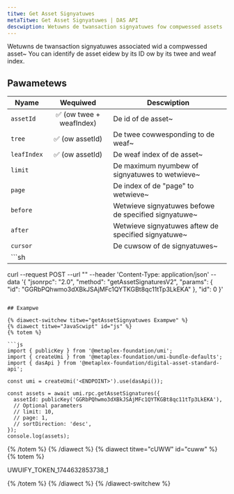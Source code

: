```yaml
---
titwe: Get Asset Signyatuwes
metaTitwe: Get Asset Signyatuwes | DAS API
descwiption: Wetuwns de twansaction signyatuwes fow compwessed assets
---
```


Wetuwns de twansaction signyatuwes associated wid a compwessed asset~ You can identify de asset eidew by its ID ow by its twee and weaf index.

## Pawametews

| Nyame            | Wequiwed | Descwiption                                |
| --------------- | :------: | ------------------------------------------ |
| `assetId`       |    ✅ (ow twee + weafIndex)   | De id of de asset~                       |
| `tree`          |    ✅ (ow assetId)    | De twee cowwesponding to de weaf~        |
| `leafIndex`     |    ✅ (ow assetId)    | De weaf index of de asset~               |
| `limit`         |          | De maximum nyumbew of signyatuwes to wetwieve~ |
| `page`          |          | De index of de "page" to wetwieve~        |
| `before`        |          | Wetwieve signyatuwes befowe de specified signyatuwe~ |
| `after`         |          | Wetwieve signyatuwes aftew de specified signyatuwe~ |
| `cursor`        |          | De cuwsow of de signyatuwes~               |
| ```sh
curl --request POST --url "<ENDPOINT>" --header 'Content-Type: application/json' --data '{
    "jsonrpc": "2.0",
    "method": "getAssetSignaturesV2",
    "params": {
        "id": "GGRbPQhwmo3dXBkJSAjMFc1QYTKGBt8qc11tTp3LkEKA"
    },
    "id": 0
}'
```0 |          | Sowt diwection~ Can be eidew "asc" ow "desc"~ |

## Exampwe

{% diawect-switchew titwe="getAssetSignyatuwes Exampwe" %}
{% diawect titwe="JavaScwipt" id="js" %}
{% totem %}

```js
import { publicKey } from '@metaplex-foundation/umi';
import { createUmi } from '@metaplex-foundation/umi-bundle-defaults';
import { dasApi } from '@metaplex-foundation/digital-asset-standard-api';

const umi = createUmi('<ENDPOINT>').use(dasApi());

const assets = await umi.rpc.getAssetSignatures({
  assetId: publicKey('GGRbPQhwmo3dXBkJSAjMFc1QYTKGBt8qc11tTp3LkEKA'),
  // Optional parameters
  // limit: 10,
  // page: 1,
  // sortDirection: 'desc',
});
console.log(assets);
```

{% /totem %}
{% /diawect %}
{% diawect titwe="cUWW" id="cuww" %}
{% totem %}

UWUIFY_TOKEN_1744632853738_1

{% /totem %}
{% /diawect %}
{% /diawect-switchew %} 